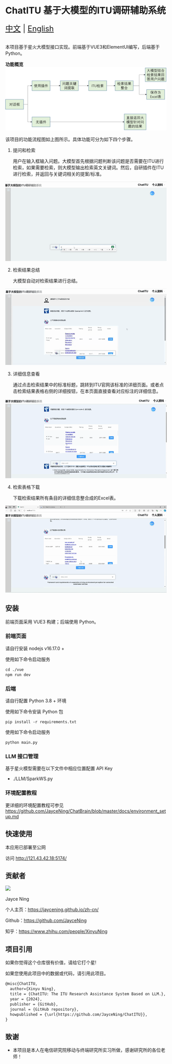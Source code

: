 # ChatITU 基于大模型的ITU调研辅助系统 

<div style="font-size: 1.5rem;">
  <a href="./README.md">中文</a> |
  <a href="./readme_en.md">English</a>
</div>
</br>

本项目基于星火大模型接口实现。前端基于VUE3和ElementUI编写，后端基于Python。

**功能概览**
![](./img/main.png)

该项目的功能流程图如上图所示。具体功能可分为如下四个步骤。

1. 提问和检索

    用户在输入框输入问题。大模型首先根据问题判断该问题是否需要在ITU进行检索，如果需要检索，则大模型输出检索英文关键词。然后，自研插件在ITU进行检索，并返回与关键词相关的提案/标准。

![](./img/func1.gif)

2. 检索结果总结

    大模型自动对检索结果进行总结。

![](./img/func2.gif)

3. 详细信息查看

    通过点击检索结果中的标准标题，跳转到ITU官网该标准的详细页面。或者点击检索结果表格右侧的详细按钮，在本页面直接查看对应标注的详细信息。

![](./img/func3.gif)

4. 检索表格下载

    下载检索结果所有条目的详细信息整合成的Excel表。

![](./img/func4.gif)

## 安装

前端页面采用 VUE3 构建；后端使用 Python。

### 前端页面
请自行安装 nodejs v16.17.0 +

使用如下命令启动服务

```
cd ./vue
npm run dev
```

### 后端
请自行配置 Python 3.8 + 环境

使用如下命令安装 Python 包

```
pip install -r requirements.txt
```

使用如下命令启动服务

```
python main.py
```

### LLM 接口管理

基于星火模型需要在以下文件中相应位置配置 API Key

* ./LLM/SparkWS.py

### 环境配置教程
更详细的环境配置教程可参见 https://github.com/JayceNing/ChatBrain/blob/master/docs/environment_setup.md

## 快速使用

本应用已部署至公网

访问 http://121.43.42.18:5174/

## 贡献者

<a href="https://github.com/JayceNing/ChatBrain/graphs/contributors">
  <img src="https://contrib.rocks/image?repo=JayceNing/ChatBrain" />
</a>

Jayce Ning

个人主页：https://jaycening.github.io/zh-cn/

Github：https://github.com/JayceNing

知乎：https://www.zhihu.com/people/XinyuNing

## 项目引用

如果你觉得这个仓库很有价值，请给它打个星!

如果您使用此项目中的数据或代码，请引用此项目。

```
@misc{ChatITU,
  author={Xinyu Ning},
  title = {ChatITU: The ITU Research Assistance System Based on LLM.},
  year = {2024},
  publisher = {GitHub},
  journal = {GitHub repository},
  howpublished = {\url{https://github.com/JayceNing/ChatITU}},
}
```

## 致谢

* 本项目是本人在电信研究院移动与终端研究所实习所做，感谢研究所的各位老师！